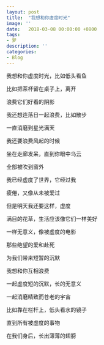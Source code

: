 ```yaml
---
layout: post
title:  "我想和你虚度时光"
image: ''
date:   2018-03-08 00:00:00 +0800
tags:
- 梦
description: ''
categories:
- Blog
---
```


我想和你虚度时光，比如低头看鱼 

比如把茶杯留在桌子上，离开 

浪费它们好看的阴影 

我还想连落日一起浪费，比如散步 

一直消磨到星光满天 

我还要浪费风起的时候 

坐在走廊发呆，直到你眼中乌云 

全部被吹到窗外 

我已经虚度了世界，它经过我 

疲倦，又像从未被爱过 

但是明天我还要这样，虚度 

满目的花草，生活应该像它们一样美好 

一样无意义，像被虚度的电影 

那些绝望的爱和赴死 

为我们带来短暂的沉默 

我想和你互相浪费 

一起虚度短的沉默，长的无意义 

一起消磨精致而苍老的宇宙 

比如靠在栏杆上，低头看水的镜子 

直到所有被虚度的事物 

在我们身后，长出薄薄的翅膀 